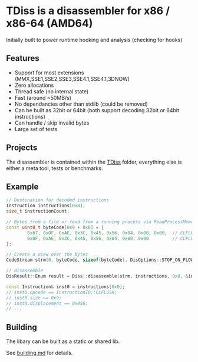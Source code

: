 # TDiss is a disassembler for x86 / x86-64 (AMD64)

Initially built to power runtime hooking and analysis (checking for hooks) 

## Features

- Support for most extensions (MMX,SSE1,SSE2,SSE3,SSE4.1,SSE4.1,3DNOW)
- Zero allocations
- Thread safe (no internal state)
- Fast (around ~50MB/s)
- No dependancies other than stdlib (could be removed)
- Can be built as 32bit or 64bit (both support decoding 32bit or 64bit instructions)
- Can handle / skip invalid bytes
- Large set of tests

## Projects

The disassembler is contained within the [TDiss](TDiss) folder, everything else is either a meta tool, tests or benchmarks.

## Example

```cpp
// Destination for decoded instructions
Instruction instructions[0x8];
size_t instructionCount;

// Bytes from a file or read from a running process via ReadProcessMemory, ...
const uint8_t byteCode[0x9 + 0x8] = {
		0x67, 0x0F, 0xAE, 0x3C, 0x45, 0x56, 0x04, 0x00, 0x00,  // CLFLUSH [eax*2+ 0x456]
		0x0F, 0xAE, 0x3C, 0x45, 0x56, 0x04, 0x00, 0x00	       // CLFLUSH [rax*2+ 0x456]
};

// Create a view over the bytes
CodeStream strm(0, byteCode, sizeof(byteCode), DisOptions::STOP_ON_FLOW, CodeType::CODE_64BIT);

// disassemble
DisResult::Enum result = Diss::disassemble(strm, instructions, 0x8, &instructionCount);

const Instruction& inst0 = instructions[0x0];
// inst0.opcode == InstructionID::CLFLUSH;
// inst0.size == 0x9;
// inst0.displacement == 0x456;
// ...
```

## Building

The libary can be built as a static or shared lib.

See [building.md](building.md) for details.
